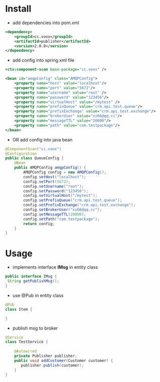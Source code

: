 # Install
- add dependencies into pom.xml
``` xml
<dependency>
    <groupId>cc.voox</groupId>
    <artifactId>publisher</artifactId>
    <version>2.0.0</version>
</dependency>
```
- add config into spring.xml file	
  	
``` xml
<ctx:component-scan base-package="cc.voox" />

<bean id="amqpConfig" class="AMQPConfig">
    <property name="host" value="localhost"/>
    <property name="port" value="5672"/>
    <property name="username" value="root" />
    <property name="password" value="123456"/>
    <property name="virtualHost" value="/mytest" />
    <property name="prefixQueue" value="crm.api.test.queue"/>
    <property name="prefixExchange" value="crm.api.test.exchange"/>
    <property name="brokerUser" value="xs66@qq.cc"/>
    <property name="messageTTL" value="20000"/>
    <property name="path" value="com.testpackage"/>
</bean>
```

- OR add config into java bean
```java
@ComponentScan("cc.voox")
@Configuration
public class QueueConfig {
    @Bean
    public AMQPConfig amqpConfig() {
        AMQPConfig config = new AMQPConfig();
        config.setHost("localhost");
        config.setPort(5672);
        config.setUsername("root");
        config.setPassword("123456");
        config.setVirtualHost("/mytest");
        config.setPrefixQueue("crm.api.test.queue");
        config.setPrefixExchange("crm.api.test.exchange");
        config.setBrokerUser("xs66@qq.cc");
        config.setMessageTTL(20000);
        config.setPath("com.testpackage");
        return config;
    }
}
```

# Usage
    
 - implements interface **IMsg** in entity class
 ``` java
public interface IMsg {
  String getPublishMsg();
}
```

 - use @Pub in entity class
 
```java
@Pub
class Item {

}
``` 
 
 - publish msg to broker
``` java
@Service
class TestService {
    
    @Autowired 
    private Publisher publisher;
    public void addCustomer(Customer customer) {
       publisher.publish(customer);
    }
}
```
